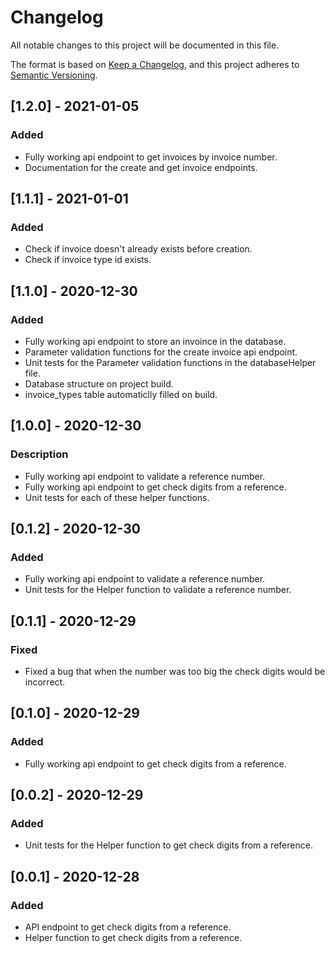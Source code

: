 # Changelog

All notable changes to this project will be documented in this file.

The format is based on [Keep a Changelog](https://keepachangelog.com/en/1.0.0/),
and this project adheres to [Semantic Versioning](https://semver.org/spec/v2.0.0.html).

## [1.2.0] - 2021-01-05

### Added

- Fully working api endpoint to get invoices by invoice number.
- Documentation for the create and get invoice endpoints.

## [1.1.1] - 2021-01-01

### Added

- Check if invoice doesn't already exists before creation.
- Check if invoice type id exists. 

## [1.1.0] - 2020-12-30

### Added

- Fully working api endpoint to store an invoince in the database.
- Parameter validation functions for the create invoice api endpoint.
- Unit tests for the Parameter validation functions in the databaseHelper file.
- Database structure on project build.
- invoice_types table automaticlly filled on build.

## [1.0.0] - 2020-12-30

### Description

- Fully working api endpoint to validate a reference number.
- Fully working api endpoint to get check digits from a reference.
- Unit tests for each of these helper functions. 

## [0.1.2] - 2020-12-30

### Added

- Fully working api endpoint to validate a reference number.
- Unit tests for the Helper function to validate a reference number.

## [0.1.1] - 2020-12-29

### Fixed

- Fixed a bug that when the number was too big the check digits would be incorrect.

## [0.1.0] - 2020-12-29

### Added

- Fully working api endpoint to get check digits from a reference.

## [0.0.2] - 2020-12-29

### Added

- Unit tests for the Helper function to get check digits from a reference.

## [0.0.1] - 2020-12-28

### Added

- API endpoint to get check digits from a reference.
- Helper function to get check digits from a reference.
